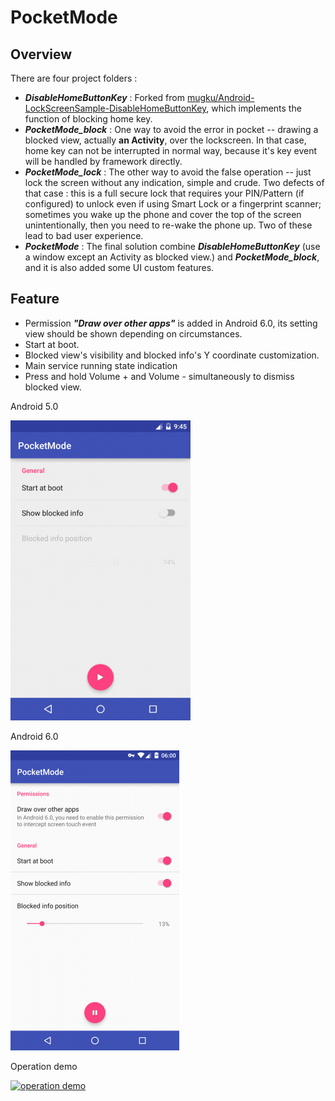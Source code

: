# PocketMode
## Overview

There are four project folders :

 - ***DisableHomeButtonKey*** : Forked from [mugku/Android-LockScreenSample-DisableHomeButtonKey](https://github.com/mugku/Android-LockScreenSample-DisableHomeButtonKey), which implements the function of blocking home key.
 - ***PocketMode_block*** : One way to avoid the error in pocket -- drawing a blocked view, actually **an Activity**, over the lockscreen. In that case, home key can not be interrupted in normal way, because it's key event will be handled by framework directly.
 - ***PocketMode_lock*** : The other way to avoid the false operation -- just lock the screen without any indication, simple and crude. Two defects of that case : this is a full secure lock that requires your PIN/Pattern (if configured) to unlock even if using Smart Lock or a fingerprint scanner; sometimes you wake up the phone and cover the top of the screen unintentionally, then you need to re-wake the phone up. Two of these lead to bad user experience.
 - ***PocketMode*** : The final solution combine ***DisableHomeButtonKey*** (use a window except an Activity as blocked view.) and ***PocketMode_block***, and it is also added some UI custom features. 

## Feature
 - Permission ***"Draw over other apps"*** is added in Android 6.0, its setting view should be shown depending on circumstances.
 - Start at boot.
 - Blocked view's visibility and blocked info's Y coordinate customization.
 - Main service running state indication
 - Press and hold Volume + and Volume - simultaneously to dismiss blocked view.

Android 5.0

![Android 5.0](PocketMode/Screenshots/android_5.0.png)

Android 6.0

![Android 6.0](PocketMode/Screenshots/android_6.0.png)

Operation demo

[![operation demo](http://img.youtube.com/vi/UX4i1r5sp0o/0.jpg)](http://www.youtube.com/watch?v=UX4i1r5sp0o)
